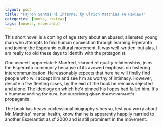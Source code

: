 ```yaml
---
layout: post
title: "Fajron Sentas Mi Interne, by Ulrich Matthias (A Review)"
categories: [books, reviews]
tags: [novels, esperanto]
---
```

This short novel is a coming of age story about an abused, alienated young man who attempts to find human connection through learning Esperanto and joining the Esperanto cultural movement. It was well-written, but alas, I am really too old these days to identify with the protagonist.

One aspect I appreciated: Manfred, starved of quality relationships, joins the Esperanto community because of its avowed emphasis on fostering intercommunication. He reasonably expects that here he will finally find people who will accept him and see him as worthy of intimacy. However, despite a few fleeting cases, by the end of the book he remains dejected and alone. The ideology on which he'd pinned his hopes had failed him. It's a bummer ending for sure, but surprising given the movement's propaganda.

The book has heavy confessional biography vibes so, lest you worry about Mr. Matthias' mental health, know that he is apparently happily married to another Esperantist as of 2000 and is still prominent in the movement.
